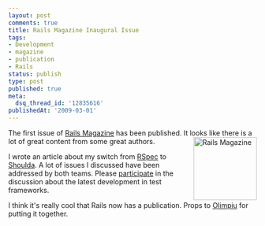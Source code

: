 ```yaml
---
layout: post
comments: true
title: Rails Magazine Inaugural Issue
tags:
- Development
- magazine
- publication
- Rails
status: publish
type: post
published: true
meta:
  dsq_thread_id: '12835616'
publishedAt: '2009-03-01'
---
```


The first issue of [Rails Magazine](http://railsmagazine.com/) has been published. It looks like there is a lot of great content from some great authors.<a href="http://www.railsmagazine.com"><img src="http://www.enlightsolutions.com/wp-content/uploads/2009/03/0991c5b2-d79e-4187-9adf-c099aa015d4e.jpg" alt="Rails Magazine" border="0" width="128" height="128" align="right" style="padding-left: 10px" /></a>

I wrote an article about my switch from [RSpec](http://www.rspec.info) to [Shoulda](http://thoughtbot.com/projects/shoulda). A lot of issues I discussed have been addressed by both teams. Please [participate](http://railsmagazine.com/forums/2/topics/22) in the discussion about the latest development in test frameworks.

I think it's really cool that Rails now has a publication. Props to [Olimpiu](http://www.workingwithrails.com/person/15666-olimpiu-metiu) for putting it together.
